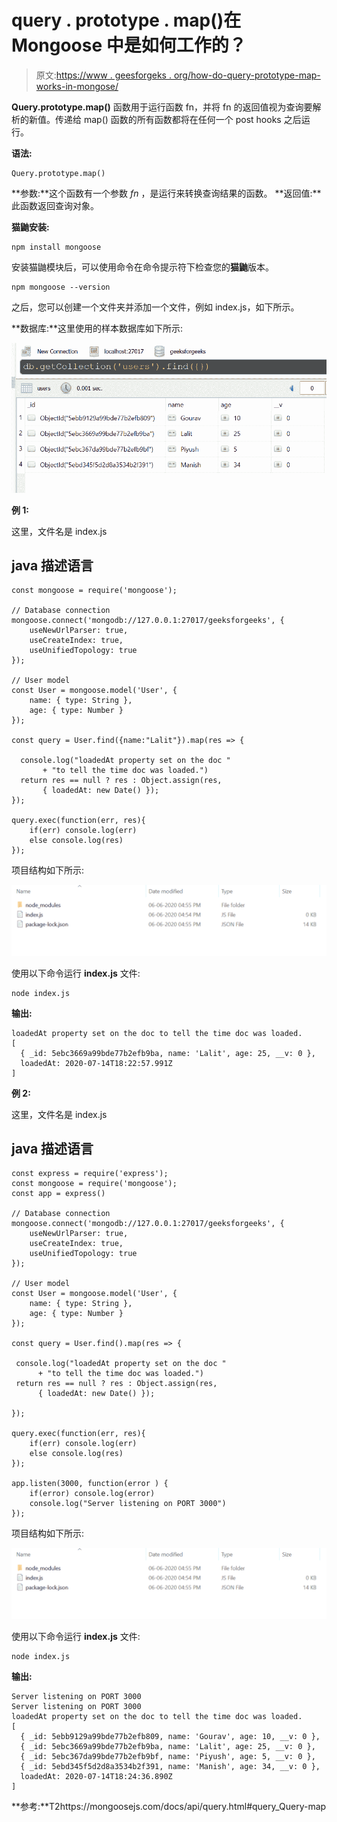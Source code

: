 # query . prototype . map()在 Mongoose 中是如何工作的？

> 原文:[https://www . geesforgeks . org/how-do-query-prototype-map-works-in-mongose/](https://www.geeksforgeeks.org/how-does-query-prototype-map-works-in-mongoose/)

**Query.prototype.map()** 函数用于运行函数 fn，并将 fn 的返回值视为查询要解析的新值。传递给 map() 函数的所有函数都将在任何一个 post hooks 之后运行。

**语法:**

```
Query.prototype.map()
```

**参数:**这个函数有一个参数 *fn* ，是运行来转换查询结果的函数。
**返回值:**此函数返回查询对象。

**猫鼬安装:**

```
npm install mongoose
```

安装猫鼬模块后，可以使用命令在命令提示符下检查您的**猫鼬**版本。

```
npm mongoose --version
```

之后，您可以创建一个文件夹并添加一个文件，例如 index.js，如下所示。

**数据库:**这里使用的样本数据库如下所示:

![](img/2134265eb70c448baf37786789f2598a.png)

**例 1:**

这里，文件名是 index.js

## java 描述语言

```
const mongoose = require('mongoose');

// Database connection
mongoose.connect('mongodb://127.0.0.1:27017/geeksforgeeks', {
    useNewUrlParser: true,
    useCreateIndex: true,
    useUnifiedTopology: true
});

// User model
const User = mongoose.model('User', {
    name: { type: String },
    age: { type: Number }
});

const query = User.find({name:"Lalit"}).map(res => {

  console.log("loadedAt property set on the doc "
       + "to tell the time doc was loaded.")
  return res == null ? res : Object.assign(res,
       { loadedAt: new Date() });
});

query.exec(function(err, res){
    if(err) console.log(err)
    else console.log(res)
});
```

项目结构如下所示:

![](img/3209d9b4369c180282a34be8070d7d6e.png)

使用以下命令运行 **index.js** 文件:

```
node index.js
```

**输出:**

```
loadedAt property set on the doc to tell the time doc was loaded.
[
  { _id: 5ebc3669a99bde77b2efb9ba, name: 'Lalit', age: 25, __v: 0 },
  loadedAt: 2020-07-14T18:22:57.991Z
]
```

**例 2:**

这里，文件名是 index.js

## java 描述语言

```
const express = require('express');
const mongoose = require('mongoose');
const app = express()

// Database connection
mongoose.connect('mongodb://127.0.0.1:27017/geeksforgeeks', {
    useNewUrlParser: true,
    useCreateIndex: true,
    useUnifiedTopology: true
});

// User model
const User = mongoose.model('User', {
    name: { type: String },
    age: { type: Number }
});

const query = User.find().map(res => {

 console.log("loadedAt property set on the doc "
      + "to tell the time doc was loaded.")
 return res == null ? res : Object.assign(res,
      { loadedAt: new Date() });

});

query.exec(function(err, res){
    if(err) console.log(err)
    else console.log(res)
});

app.listen(3000, function(error ) {
    if(error) console.log(error)
    console.log("Server listening on PORT 3000")
});
```

项目结构如下所示:

![](img/3209d9b4369c180282a34be8070d7d6e.png)

使用以下命令运行 **index.js** 文件:

```
node index.js
```

**输出:**

```
Server listening on PORT 3000
Server listening on PORT 3000
loadedAt property set on the doc to tell the time doc was loaded.
[
  { _id: 5ebb9129a99bde77b2efb809, name: 'Gourav', age: 10, __v: 0 },
  { _id: 5ebc3669a99bde77b2efb9ba, name: 'Lalit', age: 25, __v: 0 }, 
  { _id: 5ebc367da99bde77b2efb9bf, name: 'Piyush', age: 5, __v: 0 }, 
  { _id: 5ebd345f5d2d8a3534b2f391, name: 'Manish', age: 34, __v: 0 },
  loadedAt: 2020-07-14T18:24:36.890Z
]
```

**参考:**T2https://mongoosejs.com/docs/api/query.html#query_Query-map